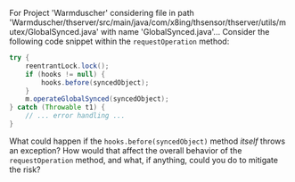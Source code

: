 For Project 'Warmduscher' considering file in path 'Warmduscher/thserver/src/main/java/com/x8ing/thsensor/thserver/utils/mutex/GlobalSynced.java' with name 'GlobalSynced.java'... 
Consider the following code snippet within the `requestOperation` method:

```java
try {
    reentrantLock.lock();
    if (hooks != null) {
        hooks.before(syncedObject);
    }
    m.operateGlobalSynced(syncedObject);
} catch (Throwable t1) {
    // ... error handling ...
}
```

What could happen if the `hooks.before(syncedObject)` method *itself* throws an exception? How would that affect the overall behavior of the `requestOperation` method, and what, if anything, could you do to mitigate the risk?